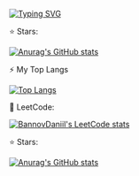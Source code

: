 [![Typing SVG](https://readme-typing-svg.demolab.com?font=Fira+Code&pause=1000&width=435&lines=%F0%9F%91%8B+Hello%2C+%D0%9F%D1%80%D0%B8%D0%B2%D0%B5%D1%82!+%F0%9F%91%8B)](https://git.io/typing-svg)


⭐ Stars:

[![Anurag's GitHub stats](https://github-readme-stats.vercel.app/api?username=bannovdaniil&show_icons=true&theme=radical)](https://github.com/anuraghazra/github-readme-stats)




⚡ My Top Langs

[![Top Langs](https://github-readme-stats.vercel.app/api/top-langs/?username=bannovdaniil&layout=compact)](https://github.com/anuraghazra/github-readme-stats)


🔭 LeetCode:

[![BannovDaniil's LeetCode stats](https://leetcode-stats-six.vercel.app/api?username=bannovdaniil)](https://github.com/bannovdaniil/leetcode-stats)


⭐ Stars:

[![Anurag's GitHub stats](https://github-readme-stats.vercel.app/api?username=bannovdaniil)](https://github.com/anuraghazra/github-readme-stats)

<!--
**bannovdaniil/bannovdaniil** is a ✨ _special_ ✨ repository because its `README.md` (this file) appears on your GitHub profile.

Here are some ideas to get you started:

- 🔭 I’m currently working on ...
- 🌱 I’m currently learning ...
- 👯 I’m looking to collaborate on ...
- 🤔 I’m looking for help with ...
- 💬 Ask me about ...
- 📫 How to reach me: ...
- 😄 Pronouns: ...
- ⚡ Fun fact: ...
-->
